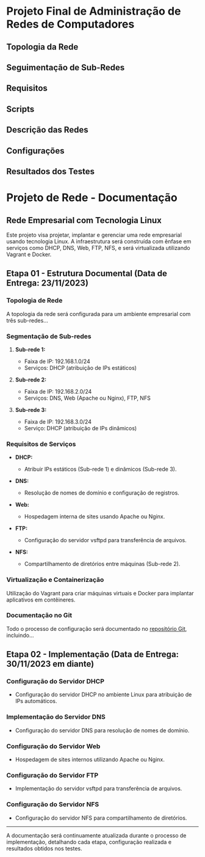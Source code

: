 # Projeto Final de Administração de Redes de Computadores

## Topologia da Rede

## Seguimentação de Sub-Redes

## Requisitos

## Scripts 

## Descrição das Redes 

## Configurações 

## Resultados dos Testes 


# Projeto de Rede - Documentação

## Rede Empresarial com Tecnologia Linux

Este projeto visa projetar, implantar e gerenciar uma rede empresarial usando tecnologia Linux. A infraestrutura será construída com ênfase em serviços como DHCP, DNS, Web, FTP, NFS, e será virtualizada utilizando Vagrant e Docker.

## Etapa 01 - Estrutura Documental (Data de Entrega: 23/11/2023)

### Topologia de Rede

A topologia da rede será configurada para um ambiente empresarial com três sub-redes...

### Segmentação de Sub-redes

1. **Sub-rede 1:**
   - Faixa de IP: 192.168.1.0/24
   - Serviços: DHCP (atribuição de IPs estáticos)

2. **Sub-rede 2:**
   - Faixa de IP: 192.168.2.0/24
   - Serviços: DNS, Web (Apache ou Nginx), FTP, NFS

3. **Sub-rede 3:**
   - Faixa de IP: 192.168.3.0/24
   - Serviço: DHCP (atribuição de IPs dinâmicos)

### Requisitos de Serviços

- **DHCP:**
  - Atribuir IPs estáticos (Sub-rede 1) e dinâmicos (Sub-rede 3).

- **DNS:**
  - Resolução de nomes de domínio e configuração de registros.

- **Web:**
  - Hospedagem interna de sites usando Apache ou Nginx.

- **FTP:**
  - Configuração do servidor vsftpd para transferência de arquivos.

- **NFS:**
  - Compartilhamento de diretórios entre máquinas (Sub-rede 2).

### Virtualização e Containerização

Utilização do Vagrant para criar máquinas virtuais e Docker para implantar aplicativos em contêineres.

### Documentação no Git

Todo o processo de configuração será documentado no [repositório Git](link_para_o_repositorio), incluindo...

## Etapa 02 - Implementação (Data de Entrega: 30/11/2023 em diante)

### Configuração do Servidor DHCP

- Configuração do servidor DHCP no ambiente Linux para atribuição de IPs automáticos.

### Implementação do Servidor DNS

- Configuração do servidor DNS para resolução de nomes de domínio.

### Configuração do Servidor Web

- Hospedagem de sites internos utilizando Apache ou Nginx.

### Configuração do Servidor FTP

- Implementação do servidor vsftpd para transferência de arquivos.

### Configuração do Servidor NFS

- Configuração do servidor NFS para compartilhamento de diretórios.

---

A documentação será continuamente atualizada durante o processo de implementação, detalhando cada etapa, configuração realizada e resultados obtidos nos testes.

